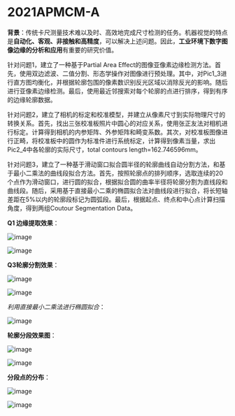 # 2021APMCM-A
**背景**：传统卡尺测量技术难以及时、高效地完成尺寸检测的任务。机器视觉的特点是**自动化、客观、非接触和高精度**，可以解决上述问题。因此，**工业环境下数字图像边缘的分析和应用**有重要的研究价值。

针对问题1，建立了一种基于Partial Area Effect的图像亚像素边缘检测方法。首先，使用双边滤波、二值分割、形态学操作对图像进行预处理。其中，对Pic1_3进行直方图均衡化，并根据轮廓包围的像素数识别反光区域以消除反光的影响。随后进行亚像素边缘检测。最后，使用最近邻搜索对每个轮廓的点进行排序，得到有序的边缘轮廓数据。

针对问题2，建立了相机的标定和校准模型，并建立从像素尺寸到实际物理尺寸的转换关系。首先，找出三张校准板照片中圆心的对应关系，使用张正友法对相机进行标定。计算得到相机的内参矩阵、外参矩阵和畸变系数。其次，对校准板图像进行正畸，将校准板中的圆作为标准件进行系统标定，计算得到像素当量，求出Pic2_4中各轮廓的实际尺寸，total contours length=162.746596mm。

针对问题3，建立了一种基于滑动窗口拟合圆半径的轮廓曲线自动分割方法，和基于最小二乘法的曲线段拟合方法。首先，按照轮廓点的排列顺序，选取连续的20个点作为滑动窗口，进行圆的拟合，根据拟合圆的曲率半径将轮廓分割为直线段和曲线段。随后，采用基于直接最小二乘的椭圆拟合法对曲线段进行拟合，将长短轴差距在5%以内的轮廓段标记为圆弧段。最后，根据起点、终点和中心点计算扫描角度，得到两组Coutour Segmentation Data。


**Q1 边缘提取效果**：

![image](https://user-images.githubusercontent.com/75946871/146675229-5514ee53-5c76-4673-b9ef-9c458a1a1c2c.png)

![image](https://user-images.githubusercontent.com/75946871/146675246-64c3c37f-bf4f-4427-8839-9370ef6c8dc7.png)

**Q3轮廓分割效果**：

![image](https://user-images.githubusercontent.com/75946871/146675311-4cd3acbb-ca30-486a-9124-d588b473b680.png)

![image](https://user-images.githubusercontent.com/75946871/146675313-fdd20324-294f-4cca-8cf3-a10f8b9cbf8d.png)

*利用直接最小二乘法进行椭圆拟合*：

![image](https://user-images.githubusercontent.com/75946871/146675324-739bea35-ad68-4596-b69a-adbbbbd2e973.png)

**轮廓分段效果图**：

![image](https://user-images.githubusercontent.com/75946871/146675333-93f21d9f-a8b2-4f1a-aeeb-123d3faefb66.png)

![image](https://user-images.githubusercontent.com/75946871/146675335-f4c8bb8c-c0cc-4f09-9a48-c0dc42b1732a.png)

**分段点的分布**：

![image](https://user-images.githubusercontent.com/75946871/146675345-54831ccc-5e07-420e-9af2-34501fb525f7.png)

![image](https://user-images.githubusercontent.com/75946871/146675352-3ea33e4a-6392-48a3-b8d4-09a193bf840b.png)
